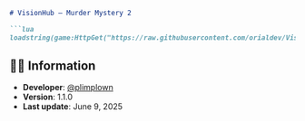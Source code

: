````markdown
# VisionHub – Murder Mystery 2

```lua
loadstring(game:HttpGet("https://raw.githubusercontent.com/orialdev/VisionHub/main/Loader.lua"))()
````

## 🧑‍💻 Information

* **Developer**: [@plimplown](https://github.com/plimplown)
* **Version**: 1.1.0
* **Last update**: June 9, 2025
